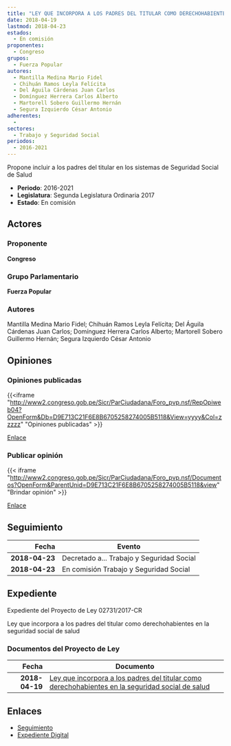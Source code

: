 ```yaml
---
title: "LEY QUE INCORPORA A LOS PADRES DEL TITULAR COMO DERECHOHABIENTES EN LA SEGURIDAD SOCIAL DE SALUD"
date: 2018-04-19
lastmod: 2018-04-23
estados: 
  - En comisión
proponentes: 
  - Congreso
grupos: 
  - Fuerza Popular
autores: 
  - Mantilla Medina Mario Fidel
  - Chihuán Ramos Leyla Felícita
  - Del Águila Cárdenas Juan Carlos
  - Domínguez Herrera Carlos Alberto
  - Martorell Sobero Guillermo Hernán
  - Segura Izquierdo César Antonio
adherentes: 
  - 
sectores: 
  - Trabajo y Seguridad Social
periodos: 
  - 2016-2021
---
```


Propone incluir a los padres del titular en los sistemas de Seguridad Social de Salud

- **Periodo**: 2016-2021
- **Legislatura**: Segunda Legislatura Ordinaria 2017
- **Estado**: En comisión

## Actores

### Proponente

**Congreso**

### Grupo Parlamentario

**Fuerza Popular**

### Autores

Mantilla Medina Mario Fidel; Chihuán Ramos Leyla Felícita; Del Águila Cárdenas Juan Carlos; Domínguez Herrera Carlos Alberto; Martorell Sobero Guillermo Hernán; Segura Izquierdo César Antonio


## Opiniones

### Opiniones publicadas

{{<iframe "http://www2.congreso.gob.pe/Sicr/ParCiudadana/Foro_pvp.nsf/RepOpiweb04?OpenForm&Db=D9E713C21F6E8B6705258274005B5118&View=yyyy&Col=zzzzz" "Opiniones publicadas" >}}

[Enlace](http://www2.congreso.gob.pe/Sicr/ParCiudadana/Foro_pvp.nsf/RepOpiweb04?OpenForm&Db=D9E713C21F6E8B6705258274005B5118&View=yyyy&Col=zzzzz)
### Publicar opinión

{{< iframe "http://www2.congreso.gob.pe/Sicr/ParCiudadana/Foro_pvp.nsf/Documentos?OpenForm&ParentUnid=D9E713C21F6E8B6705258274005B5118&view" "Brindar opinión" >}}

[Enlace](http://www2.congreso.gob.pe/Sicr/ParCiudadana/Foro_pvp.nsf/Documentos?OpenForm&ParentUnid=D9E713C21F6E8B6705258274005B5118&view)

## Seguimiento

| Fecha | Evento |
|------:|--------|
| **2018-04-23** | Decretado a... Trabajo y Seguridad Social|
| **2018-04-23** | En comisión Trabajo y Seguridad Social|


## Expediente

Expediente del Proyecto de Ley 02731/2017-CR

Ley que incorpora a los padres del titular como derechohabientes en la seguridad social de salud


### Documentos del Proyecto de Ley

| Fecha | Documento |
|------:|--------|
| **2018-04-19** | [Ley que incorpora a los padres del titular como derechohabientes en la seguridad social de salud](http://www.leyes.congreso.gob.pe/Documentos/2016_2021/Proyectos_de_Ley_y_de_Resoluciones_Legislativas/PL0273120180419..pdf) |

## Enlaces 

- [Seguimiento](http://www2.congreso.gob.pehttp://www2.congreso.gob.pe/Sicr/TraDocEstProc/CLProLey2016.nsf/f7fff46988ca05b1052578e100829cc7/e05137e0eea957e605258274006858ed?OpenDocument)
- [Expediente Digital](http://www2.congreso.gob.pehttp://www2.congreso.gob.pe/Sicr/TraDocEstProc/CLProLey2016.nsf/f7fff46988ca05b1052578e100829cc7/e05137e0eea957e605258274006858ed?OpenDocument&Click=05257FB7005EB655.eb71d0cf91d8294e05256cdf006b5706/$Body/0.1C6C)
